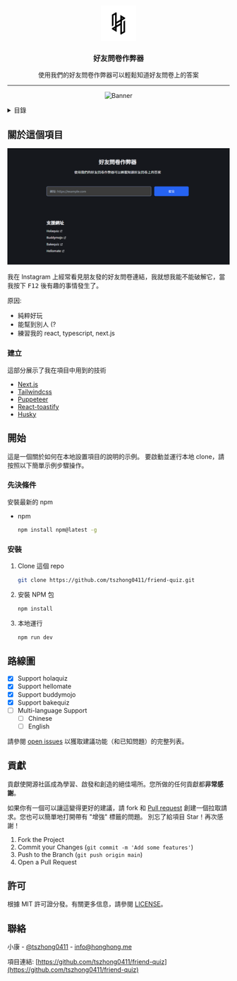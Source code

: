 <div align="center">
  <a href="https://github.com/tszhong0411/friend-quiz">
    <img src="./public/static/images/avatar.png" alt="Logo" width="80" height="80">
  </a>
  <h3 align="center">好友問卷作弊器</h3>
  <p align="center">
    使用我們的好友問卷作弊器可以輕鬆知道好友問卷上的答案
  </p>
  <hr />
  <p align="center">
  <img src="https://socialify.git.ci/TszHong0411/friend-quiz/image?description=1&font=KoHo&forks=1&issues=1&logo=https%3A%2F%2Fraw.githubusercontent.com%2FTszHong0411%2Ffriend-quiz%2Fmain%2Fpublic%2Fstatic%2Fimages%2Favatar.png&name=1&owner=1&pattern=Signal&pulls=1&stargazers=1&theme=Dark"  alt="Banner">
  </p>
</div>
<details>
  <summary>目錄</summary>
  <ol>
    <li>
      <a href="#關於這個項目">關於這個項目</a>
      <ul>
        <li><a href="#建立">建立</a></li>
      </ul>
    </li>
    <li>
      <a href="#開始">開始</a>
      <ul>
        <li><a href="#先決條件">先決條件</a></li>
        <li><a href="#安裝">安裝</a></li>
      </ul>
    </li>
    <li><a href="#路線圖">路線圖</a></li>
    <li><a href="#貢獻">貢獻</a></li>
    <li><a href="#許可">許可</a></li>
    <li><a href="#聯絡">聯絡</a></li>
  </ol>
</details>

<!-- ABOUT THE PROJECT -->

## 關於這個項目

<p align="center">
  <img src="./public/static/images/screenshot/2022-03-08_03-26-38.png">
</p>

我在 Instagram 上經常看見朋友發的好友問卷連結，我就想我能不能破解它，當我按下 <kbd>F12</kbd> 後有趣的事情發生了。

原因:

- 純粹好玩
- 能幫到別人 (?
- 練習我的 react, typescript, next.js

### 建立

這部分展示了我在項目中用到的技術

- [Next.js](https://nextjs.org/)
- [Tailwindcss](https://tailwindcss.com/)
- [Puppeteer](https://github.com/puppeteer/puppeteer)
- [React-toastify](https://github.com/fkhadra/react-toastify)
- [Husky](https://github.com/typicode/husky)

<!-- GETTING STARTED -->

## 開始

這是一個關於如何在本地設置項目的說明的示例。
要啟動並運行本地 clone，請按照以下簡單示例步驟操作。

### 先決條件

安裝最新的 npm

- npm
  ```sh
  npm install npm@latest -g
  ```

### 安裝

1. Clone 這個 repo
   ```sh
   git clone https://github.com/tszhong0411/friend-quiz.git
   ```
2. 安裝 NPM 包
   ```sh
   npm install
   ```
3. 本地運行
   ```sh
   npm run dev
   ```

## 路線圖

- [x] Support holaquiz
- [x] Support hellomate
- [x] Support buddymojo
- [x] Support bakequiz
- [ ] Multi-language Support
  - [ ] Chinese
  - [ ] English

請參閱 [open issues](https://github.com/tszhong0411/friend-quiz/issues) 以獲取建議功能（和已知問題）的完整列表。

<!-- CONTRIBUTING -->

## 貢獻

貢獻使開源社區成為學習、啟發和創造的絕佳場所。您所做的任何貢獻都**非常感謝**。

如果你有一個可以讓這變得更好的建議，請 fork 和 [Pull request](https://github.com/TszHong0411/friend-quiz/pulls) 創建一個拉取請求。您也可以簡單地打開帶有 "增強" 標籤的問題。
別忘了給項目 Star！再次感謝！

1. Fork the Project
2. Commit your Changes (`git commit -m 'Add some features'`)
3. Push to the Branch (`git push origin main`)
4. Open a Pull Request

<!-- LICENSE -->

## 許可

根據 MIT 許可證分發。有關更多信息，請參閱 [LICENSE](https://github.com/TszHong0411/friend-quiz/blob/main/LICENSE)。

<!-- CONTACT -->

## 聯絡

小康 - [@tszhong0411](https://www.instagram.com/tszhong0411/) - info@honghong.me

項目連結: [https://github.com/tszhong0411/friend-quiz](https://github.com/tszhong0411/friend-quiz)
